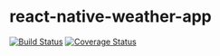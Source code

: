 # react-native-weather-app

[![Build Status](https://travis-ci.com/mujohn26/react-native-weather-app.svg?branch=feature%2Ftests)](https://travis-ci.com/mujohn26/react-native-weather-app)  [![Coverage Status](https://coveralls.io/repos/github/mujohn26/react-native-weather-app/badge.svg?branch=feature/tests)](https://coveralls.io/github/mujohn26/react-native-weather-app?branch=feature/tests)
